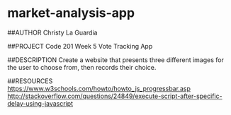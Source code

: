 # market-analysis-app

##AUTHOR
Christy La Guardia

##PROJECT
Code 201 Week 5 Vote Tracking App

##DESCRIPTION
Create a website that presents three different images for the user to choose from, then records their choice.

##RESOURCES
https://www.w3schools.com/howto/howto_js_progressbar.asp
http://stackoverflow.com/questions/24849/execute-script-after-specific-delay-using-javascript
